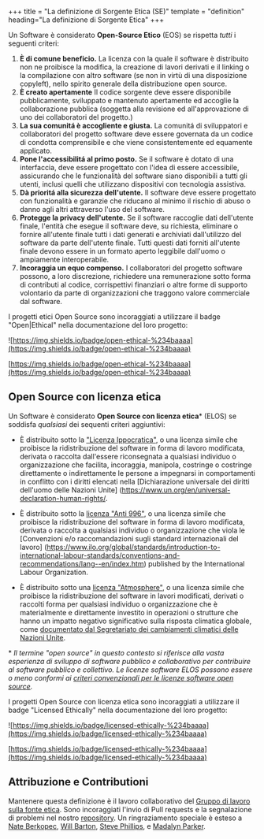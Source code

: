 +++
title = "La definizione di Sorgente Etica (SE)"
template = "definition"
heading="La definizione di Sorgente Etica"
+++

Un Software è considerato **Open-Source Etico** (EOS) se rispetta *tutti* i seguenti criteri:

1. **È di comune beneficio.** La licenza con la quale il software è distribuito non ne proibisce la modifica, la creazione di lavori derivati e il linking o la compilazione con altro software (se non in virtù di una disposizione copyleft), nello spirito generale della distribuzione open source.
2. **È creato apertamente** Il codice sorgente deve essere disponibile pubblicamente, sviluppato e mantenuto apertamente ed accoglie la collaborazione pubblica (soggetta alla revisione ed all'approvazione di uno dei collaboratori del progetto.)
3. **La sua comunitá è accogliente e giusta.** La comunitá  di sviluppatori e collaboratori del progetto software deve essere governata da un codice di condotta comprensibile e che viene consistentemente ed equamente applicato.
4. **Pone l'accessibilitá al primo posto.** Se il software è dotato di una interfaccia, deve essere progettato con l'idea di essere accessibile, assicurando che le funzionalità del software siano disponibili a tutti gli utenti, inclusi quelli che utilizzano dispositivi con tecnologia assistiva.
5. **Dà prioritá alla sicurezza dell'utente.** Il software deve essere progettato con funzionalità e garanzie che riducano al minimo il rischio di abuso o danno agli altri attraverso l'uso del software. 
6. **Protegge la privacy dell'utente.** Se il software raccoglie dati dell'utente finale, l'entità che esegue il software deve, su richiesta, eliminare o fornire all'utente finale tutti i dati generati e archiviati dall'utilizzo del software da parte dell'utente finale. Tutti questi dati forniti all'utente finale devono essere in un formato aperto leggibile dall'uomo o ampiamente interoperabile.
7. **Incoraggia un equo compenso.** I collaboratori del progetto software possono, a loro discrezione, richiedere una remunerazione sotto forma di contributi al codice, corrispettivi finanziari o altre forme di supporto volontario da parte di organizzazioni che traggono valore commerciale dal software.

I progetti etici Open Source sono incoraggiati a utilizzare il badge "Open|Ethical" nella documentazione del loro progetto:

![https://img.shields.io/badge/open-ethical-%234baaaa](https://img.shields.io/badge/open-ethical-%234baaaa) 

[https://img.shields.io/badge/open-ethical-%234baaaa](https://img.shields.io/badge/open-ethical-%234baaaa)

## Open Source con licenza etica

Un Software è considerato **Open Source con licenza etica**\* (ELOS) se soddisfa *qualsiasi* dei sequenti criteri aggiuntivi:

* È distribuito sotto la ["Licenza Ippocratica"](https://firstdonoharm.dev), o una licenza simile che proibisce la ridistribuzione del software in forma di lavoro modificata, derivata o raccolta dall'essere riconsegnata a qualsiasi individuo o organizzazione che facilita, incoraggia, manipola, costringe o costringe direttamente o indirettamente le persone a impegnarsi in comportamenti in conflitto con i diritti elencati nella [Dichiarazione universale dei diritti dell'uomo delle Nazioni Unite] (https://www.un.org/en/universal-declaration-human-rights/.

* È distribuito sotto la [licenza "Anti 996"](https://996.icu/), o una licenza simile che proibisce la ridistribuzione del software in forma di lavoro modificata, derivata o raccolta a qualsiasi individuo o organizzazione che viola le [Convenzioni e/o raccomandazioni sugli standard internazionali del lavoro] (https://www.ilo.org/global/standards/introduction-to-international-labour-standards/conventions-and-recommendations/lang--en/index.htm) published by the International Labour Organization.

* È distribuito sotto una [licenza "Atmosphere"](https://www.open-austin.org/atmosphere-license/), o una licenza simile che proibisce la ridistribuzione del software in lavori modificati, derivati o raccolti forma per qualsiasi individuo o organizzazione che è materialmente e direttamente investito in operazioni o strutture che hanno un impatto negativo significativo sulla risposta climatica globale, come [documentato dal Segretariato dei cambiamenti climatici delle Nazioni Unite](https://unfccc.int/resource/climateaction2020/media/1308/unfccc_spm_2018.pdf).

\* *Il termine "open source" in questo contesto si riferisce alla vasta esperienza di sviluppo di software pubblico e collaborativo per contribuire al software pubblico e collettivo. Le licenze software ELOS possono essere o meno conformi ai [criteri convenzionali per le licenze software open source](https://opensource.org/osd-annotated).*

I progetti Open Source con licenza etica sono incoraggiati a utilizzare il badge "Licensed Ethically" nella documentazione del loro progetto:

![https://img.shields.io/badge/licensed-ethically-%234baaaa](https://img.shields.io/badge/licensed-ethically-%234baaaa) 

[https://img.shields.io/badge/licensed-ethically-%234baaaa](https://img.shields.io/badge/licensed-ethically-%234baaaa)

## Attribuzione e Contributioni

Mantenere questa definizione è il lavoro collaborativo del [Gruppo di lavoro sulla fonte etica](/apply). Sono incoraggiati l'invio di Pull requests e la segnalazione di problemi nel nostro [repository](https://github.com/ethicalSource/ethicalsource.dev). Un ringraziamento speciale è esteso a [Nate Berkopec](https://nateberkopec.com), [Will Barton](https://github.com/willbarton/), [Steve Phillips](https://tryingtobeawesome.com), e [Madalyn Parker](https://twitter.com/madalynrose).

